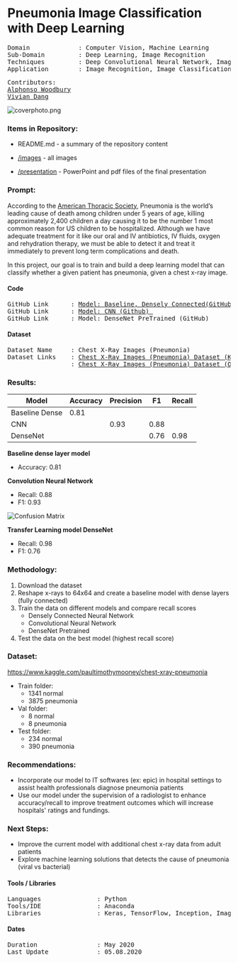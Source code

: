 # Pneumonia Image Classification with Deep Learning
<pre>
Domain             : Computer Vision, Machine Learning
Sub-Domain         : Deep Learning, Image Recognition
Techniques         : Deep Convolutional Neural Network, ImageNet, Inception
Application        : Image Recognition, Image Classification, Medical Imaging
</pre>
<pre>
Contributors:
<a href=https://github.com/a-woodbury>Alphonso Woodbury</a>
<a href=https://github.com/viviandng>Vivian Dang</a>
</pre>

![coverphoto.png](https://github.com/viviandng/flatiron-project-4/blob/master/images/xray.png)




### Items in Repository:

- README.md - a summary of the repository content

- [/images](https://github.com/viviandng/flatiron-project-4/tree/master/images) - all images

- [/presentation](https://github.com/viviandng/flatiron-project-4/blob/master/Presentation/Pneumonia%20X-Ray%20Detection.pdf) - PowerPoint and pdf files of the final presentation

  

### Prompt:
According to the [American Thoracic Society](https://www.thoracic.org/patients/patient-resources/resources/top-pneumonia-facts.pdf), Pneumonia is the world’s leading cause of death among children under 5 years of age, killing approximately 2,400 children a day causing it to be the number 1 most common reason for US children to be hospitalized. Although we have adequate treatment for it like our oral and IV antibiotics, IV fluids, oxygen and rehydration therapy, we must be able to detect it and treat it immediately to prevent long term complications and death. </br>

In this project, our goal is to train and build a deep learning model that can classify whether a given patient has pneumonia, given a chest x-ray image.

#### Code
<pre>
GitHub Link      : <a href=https://github.com/viviandng/flatiron-project-4/blob/master/Code/Model_baseline_Dense.ipynb>Model: Baseline, Densely Connected(GitHub) </a>
GitHub Link      : <a href=https://github.com/viviandng/flatiron-project-4/blob/master/Code/Model_CNN.ipynb>Model: CNN (Github) </a>
GitHub Link      : <a https://github.com/viviandng/flatiron-project-4/blob/master/Code/Model_DenseNet.ipynb>Model: DenseNet PreTrained (GitHub)</a>
</pre>

#### Dataset
<pre>
Dataset Name     : Chest X-Ray Images (Pneumonia)
Dataset Links    : <a href=https://www.kaggle.com/paultimothymooney/chest-xray-pneumonia>Chest X-Ray Images (Pneumonia) Dataset (Kaggle)</a>
                 : <a href=https://data.mendeley.com/datasets/rscbjbr9sj/2>Chest X-Ray Images (Pneumonia) Dataset (Original Dataset)</a>
</pre>

### Results:

Model | Accuracy | Precision | F1 | **Recall** |
--- | --- | --- | --- | --- |
Baseline Dense | 0.81
CNN | | 0.93 | 0.88
DenseNet | | | 0.76 | 0.98

**Baseline dense layer model** 

- Accuracy: 0.81

**Convolution Neural Network** 

- Recall: 0.88
- F1:     0.93

![Confusion Matrix](https://github.com/viviandng/flatiron-project-4/blob/master/images/conf.png)

**Transfer Learning model DenseNet** 

- Recall: 0.98 
- F1:     0.76


### Methodology:

1.	Download the dataset 
2.	Reshape x-rays to  64x64 and create a baseline model with dense layers (fully connected)
3.	Train the data on different models and compare recall scores
    - Densely Connected Neural Network
    - Convolutional Neural Network
    - DenseNet Pretrained
4.	Test the data on the best model (highest recall score)
### Dataset:

https://www.kaggle.com/paultimothymooney/chest-xray-pneumonia

- Train folder:
  - 1341 normal 
  - 3875 pneumonia 
- Val folder:
  - 8 normal 
  - 8 pneumonia 
- Test folder:
  - 234 normal 
  - 390 pneumonia 





### Recommendations:

- Incorporate our model to IT softwares (ex: epic) in hospital settings to assist health professionals diagnose pneumonia patients
- Use our model under the supervision of a radiologist to enhance accuracy/recall to improve treatment outcomes which will increase hospitals' ratings and fundings. 

### Next Steps:

- Improve the current model with additional chest x-ray data from adult patients 
- Explore machine learning solutions that detects the cause of pneumonia (viral vs bacterial)


#### Tools / Libraries
<pre>
Languages               : Python
Tools/IDE               : Anaconda
Libraries               : Keras, TensorFlow, Inception, ImageNet
</pre>

#### Dates
<pre>
Duration                : May 2020
Last Update             : 05.08.2020
</pre>